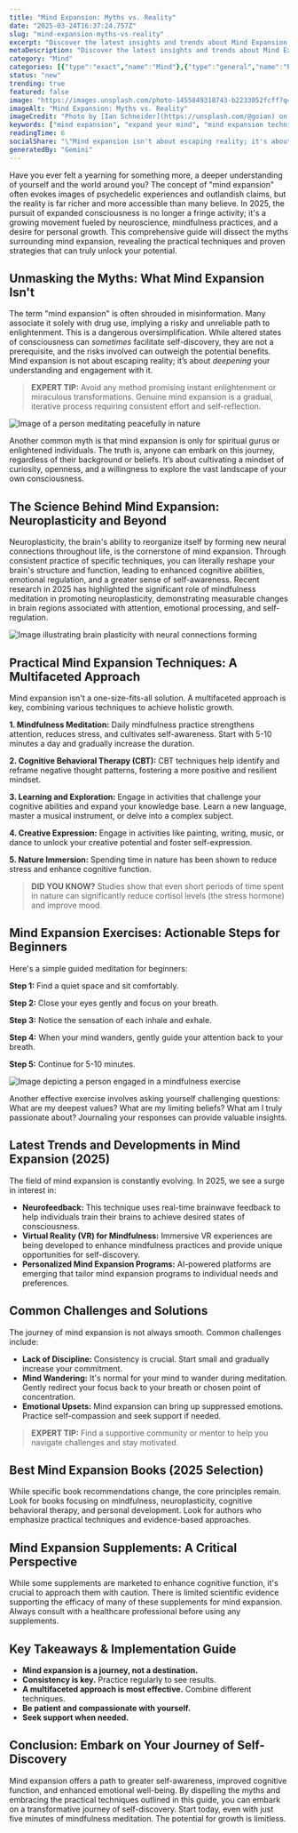 ```yaml
---
title: "Mind Expansion: Myths vs. Reality"
date: "2025-03-24T16:37:24.757Z"
slug: "mind-expansion-myths-vs-reality"
excerpt: "Discover the latest insights and trends about Mind Expansion. This comprehensive guide covers everything you need to know about Mind Expansion in 2025."
metaDescription: "Discover the latest insights and trends about Mind Expansion. This comprehensive guide covers everything you need to know about Mind Expansion in 2025."
category: "Mind"
categories: [{"type":"exact","name":"Mind"},{"type":"general","name":"Philosophy"},{"type":"medium","name":"Cognitive Science"},{"type":"specific","name":"Neurofeedback"},{"type":"niche","name":"Sensory Deprivation"}]
status: "new"
trending: true
featured: false
image: "https://images.unsplash.com/photo-1455849318743-b2233052fcff?q=85&w=1200&fit=max&fm=webp&auto=compress"
imageAlt: "Mind Expansion: Myths vs. Reality"
imageCredit: "Photo by [Ian Schneider](https://unsplash.com/@goian) on Unsplash"
keywords: ["mind expansion", "expand your mind", "mind expansion techniques", "how to expand your mind", "mind expansion exercises", "best mind expansion books", "mind expansion meditation", "expand consciousness", "mind expansion for beginners", "mind expansion supplements"]
readingTime: 6
socialShare: "\"Mind expansion isn't about escaping reality; it's about deepening your understanding and engagement with it.  Unlock your potential through conscious effort and self-reflection.\""
generatedBy: "Gemini"
---
```




Have you ever felt a yearning for something more, a deeper understanding of yourself and the world around you?  The concept of "mind expansion" often evokes images of psychedelic experiences and outlandish claims, but the reality is far richer and more accessible than many believe. In 2025, the pursuit of expanded consciousness is no longer a fringe activity; it's a growing movement fueled by neuroscience, mindfulness practices, and a desire for personal growth. This comprehensive guide will dissect the myths surrounding mind expansion, revealing the practical techniques and proven strategies that can truly unlock your potential.

##  Unmasking the Myths: What Mind Expansion Isn't

The term "mind expansion" is often shrouded in misinformation.  Many associate it solely with drug use, implying a risky and unreliable path to enlightenment.  This is a dangerous oversimplification. While altered states of consciousness can *sometimes* facilitate self-discovery, they are not a prerequisite, and the risks involved can outweigh the potential benefits.  Mind expansion is not about escaping reality; it’s about *deepening* your understanding and engagement with it.

> **EXPERT TIP:**  Avoid any method promising instant enlightenment or miraculous transformations. Genuine mind expansion is a gradual, iterative process requiring consistent effort and self-reflection.

![Image of a person meditating peacefully in nature](https://images.unsplash.com/photo-1451187580459-43490279c0fa?q=85&w=1200&fit=max&fm=webp&auto=compress)

Another common myth is that mind expansion is only for spiritual gurus or enlightened individuals.  The truth is, anyone can embark on this journey, regardless of their background or beliefs.  It’s about cultivating a mindset of curiosity, openness, and a willingness to explore the vast landscape of your own consciousness.

##  The Science Behind Mind Expansion: Neuroplasticity and Beyond

Neuroplasticity, the brain's ability to reorganize itself by forming new neural connections throughout life, is the cornerstone of mind expansion.  Through consistent practice of specific techniques, you can literally reshape your brain's structure and function, leading to enhanced cognitive abilities, emotional regulation, and a greater sense of self-awareness.  Recent research in 2025 has highlighted the significant role of mindfulness meditation in promoting neuroplasticity, demonstrating measurable changes in brain regions associated with attention, emotional processing, and self-regulation.

![Image illustrating brain plasticity with neural connections forming](https://images.unsplash.com/photo-1484417894907-623942c8ee29?q=85&w=1200&fit=max&fm=webp&auto=compress)

##  Practical Mind Expansion Techniques: A Multifaceted Approach

Mind expansion isn't a one-size-fits-all solution.  A multifaceted approach is key, combining various techniques to achieve holistic growth.

**1. Mindfulness Meditation:**  Daily mindfulness practice strengthens attention, reduces stress, and cultivates self-awareness.  Start with 5-10 minutes a day and gradually increase the duration.

**2. Cognitive Behavioral Therapy (CBT):** CBT techniques help identify and reframe negative thought patterns, fostering a more positive and resilient mindset.

**3. Learning and Exploration:**  Engage in activities that challenge your cognitive abilities and expand your knowledge base. Learn a new language, master a musical instrument, or delve into a complex subject.

**4.  Creative Expression:**  Engage in activities like painting, writing, music, or dance to unlock your creative potential and foster self-expression.

**5.  Nature Immersion:** Spending time in nature has been shown to reduce stress and enhance cognitive function.

> **DID YOU KNOW?** Studies show that even short periods of time spent in nature can significantly reduce cortisol levels (the stress hormone) and improve mood.

## Mind Expansion Exercises:  Actionable Steps for Beginners

Here's a simple guided meditation for beginners:

**Step 1:** Find a quiet space and sit comfortably.

**Step 2:** Close your eyes gently and focus on your breath.

**Step 3:** Notice the sensation of each inhale and exhale.

**Step 4:** When your mind wanders, gently guide your attention back to your breath.

**Step 5:** Continue for 5-10 minutes.

![Image depicting a person engaged in a mindfulness exercise](https://images.unsplash.com/photo-1517976487492-5750f3195933?q=85&w=1200&fit=max&fm=webp&auto=compress)

Another effective exercise involves asking yourself challenging questions: What are my deepest values? What are my limiting beliefs?  What am I truly passionate about?  Journaling your responses can provide valuable insights.

##  Latest Trends and Developments in Mind Expansion (2025)

The field of mind expansion is constantly evolving.  In 2025, we see a surge in interest in:

* **Neurofeedback:**  This technique uses real-time brainwave feedback to help individuals train their brains to achieve desired states of consciousness.
* **Virtual Reality (VR) for Mindfulness:** Immersive VR experiences are being developed to enhance mindfulness practices and provide unique opportunities for self-discovery.
* **Personalized Mind Expansion Programs:**  AI-powered platforms are emerging that tailor mind expansion programs to individual needs and preferences.

## Common Challenges and Solutions

The journey of mind expansion is not always smooth.  Common challenges include:

* **Lack of Discipline:**  Consistency is crucial.  Start small and gradually increase your commitment.
* **Mind Wandering:**  It's normal for your mind to wander during meditation. Gently redirect your focus back to your breath or chosen point of concentration.
* **Emotional Upsets:**  Mind expansion can bring up suppressed emotions.  Practice self-compassion and seek support if needed.

> **EXPERT TIP:** Find a supportive community or mentor to help you navigate challenges and stay motivated.

## Best Mind Expansion Books (2025 Selection)

While specific book recommendations change, the core principles remain.  Look for books focusing on mindfulness, neuroplasticity, cognitive behavioral therapy, and personal development. Look for authors who emphasize practical techniques and evidence-based approaches.

## Mind Expansion Supplements: A Critical Perspective

While some supplements are marketed to enhance cognitive function,  it's crucial to approach them with caution.  There is limited scientific evidence supporting the efficacy of many of these supplements for mind expansion.  Always consult with a healthcare professional before using any supplements.

## Key Takeaways & Implementation Guide

* **Mind expansion is a journey, not a destination.**
* **Consistency is key.**  Practice regularly to see results.
* **A multifaceted approach is most effective.** Combine different techniques.
* **Be patient and compassionate with yourself.**
* **Seek support when needed.**

## Conclusion: Embark on Your Journey of Self-Discovery

Mind expansion offers a path to greater self-awareness, improved cognitive function, and enhanced emotional well-being.  By dispelling the myths and embracing the practical techniques outlined in this guide, you can embark on a transformative journey of self-discovery.  Start today, even with just five minutes of mindfulness meditation.  The potential for growth is limitless.

